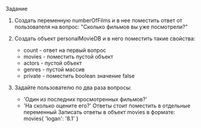 Задание 
1) Создать переменную numberOfFilms и в нее поместить ответ от пользователя на вопрос: 
"Сколько фильмов вы уже посмотрели?"
2) Создать объект personalMovieDB и в него поместить такие свойства:
    - count - ответ на первый вопрос
    - movies - поместить пустой объект
    - actors - пустой объект
    - genres - пустой массив
    - private - поместить boolean значение false

3) Задайте пользователю по два раза вопросы:
    - 'Один из последних просмотренных фильмов?'
    - 'На сколько оцените его?'
Ответы стоит поместить в отдельные переменный 
Записать ответы в объект movies в формате:
    movies{
        'logan': '8.1'
    }